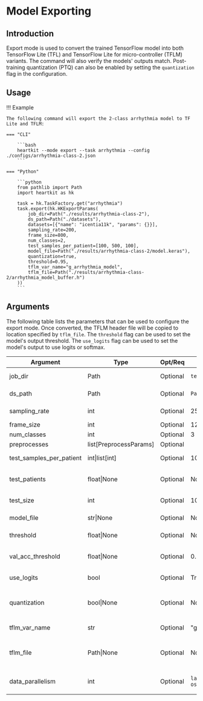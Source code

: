 # Model Exporting

## <span class="sk-h2-span">Introduction </span>

Export mode is used to convert the trained TensorFlow model into both TensorFlow Lite (TFL) and TensorFlow Lite for micro-controller (TFLM) variants. The command will also verify the models' outputs match. Post-training quantization (PTQ) can also be enabled by setting the `quantization` flag in the configuration.


## <span class="sk-h2-span">Usage</span>

!!! Example

    The following command will export the 2-class arrhythmia model to TF Lite and TFLM:

    === "CLI"

        ```bash
        heartkit --mode export --task arrhythmia --config ./configs/arrhythmia-class-2.json
        ```

    === "Python"

        ```python
        from pathlib import Path
        import heartkit as hk

        task = hk.TaskFactory.get("arrhythmia")
        task.export(hk.HKExportParams(
            job_dir=Path("./results/arrhythmia-class-2"),
            ds_path=Path("./datasets"),
            datasets=[{"name": "icentia11k", "params": {}}],
            sampling_rate=200,
            frame_size=800,
            num_classes=2,
            test_samples_per_patient=[100, 500, 100],
            model_file=Path("./results/arrhythmia-class-2/model.keras"),
            quantization=true,
            threshold=0.95,
            tflm_var_name="g_arrhythmia_model",
            tflm_file=Path("./results/arrhythmia-class-2/arrhythmia_model_buffer.h")
        ))
        ```


## <span class="sk-h2-span">Arguments </span>

The following table lists the parameters that can be used to configure the export mode. Once converted, the TFLM header file will be copied to location specified by `tflm_file`. The `threshold` flag can be used to set the model's output threshold.  The `use_logits` flag can be used to set the model's output to use logits or softmax.

| Argument | Type | Opt/Req | Default | Description |
| --- | --- | --- | --- | --- |
| job_dir | Path | Optional | `tempfile.gettempdir` | Job output directory |
| ds_path | Path | Optional | `Path()` | Dataset directory |
| sampling_rate | int | Optional | 250 | Target sampling rate (Hz) |
| frame_size | int | Optional | 1250 | Frame size |
| num_classes | int | Optional | 3 | # of classes |
| preprocesses | list[PreprocessParams] | Optional |  | Preprocesses |
| test_samples_per_patient | int\|list[int] | Optional | 100 | # test samples per patient |
| test_patients | float\|None | Optional | None | # or proportion of patients for testing |
| test_size | int | Optional | 100000 | # samples for testing |
| model_file | str\|None | Optional | None | Path to model file |
| threshold | float\|None | Optional | None | Model output threshold |
| val_acc_threshold | float\|None | Optional | 0.98 | Validation accuracy threshold |
| use_logits | bool | Optional | True | Use logits output or softmax |
| quantization | bool\|None | Optional | None | Enable post training quantization (PQT) |
| tflm_var_name | str | Optional | "g_model" | TFLite Micro C variable name |
| tflm_file | Path\|None | Optional | None | Path to copy TFLM header file (e.g. ./model_buffer.h) |
| data_parallelism | int | Optional | `lambda: os.cpu_count() or 1` | # of data loaders running in parallel |
